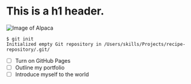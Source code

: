 # This is a h1 header.
![Image of Alpaca](https://preview.redd.it/8009eizmov631.jpg?auto=webp&s=9aceb391cfec975e6aa86fa010dda85e105cc59f)
```
$ git init
Initialized empty Git repository in /Users/skills/Projects/recipe-repository/.git/
```
- [ ] Turn on GitHub Pages
- [ ] Outline my portfolio
- [ ] Introduce myself to the world
